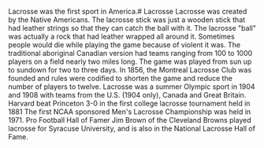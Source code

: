 Lacrosse was the first sport in America.# Lacrosse
Lacrosse was created by the Native Americans.
The lacrosse stick was just a wooden stick that had leather strings so that they can catch the ball with it.
The lacrosse "ball" was actually a rock that had leather wrapped all around it.
Sometimes people would die while playing the game because of violent it was.
The traditional aboriginal Canadian version had teams ranging from 100 to 1000 players on a field nearly two miles long. The game was played from sun up to sundown for two to three days.
In 1856, the Montreal Lacrosse Club was founded and rules were codified to shorten the game and reduce the number of players to twelve.
Lacrosse was a summer Olympic sport in 1904 and 1908 with teams from the U.S. (1904 only), Canada and Great Britain.
Harvard beat Princeton 3-0 in the first college lacrosse tournament held in 1881
The first NCAA sponsored Men's Lacrosse Championship was held in 1971.
Pro Football Hall of Famer Jim Brown of the Cleveland Browns played lacrosse for Syracuse University, and is also in the National Lacrosse Hall of Fame.
